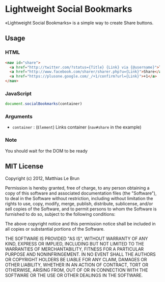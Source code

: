# Lightweight Social Bookmarks

«Lightweight Social Bookmarks» is a simple way to create Share buttons.

## Usage 

### HTML

```html
<nav id="share">
  <a href="http://twitter.com/?status={Title} {Link} via {@username}">Tweet</a>
  <a href="http://www.facebook.com/sharer/sharer.php?u={Link}">Share</a>
  <a href="https://plusone.google.com/_/+1/confirm?url={Link}">+1</a>
</nav>
```
### JavaScript

```js
document.socialBookmarks(container)
```

### Arguments 

* `container` : (`Element`) Links container (`nav#share` in the example)

### Note

You should wait for the DOM to be ready

## MIT License
Copyright (c) 2012, Matthias Le Brun

Permission is hereby granted, free of charge, to any person obtaining a copy of this software and associated documentation files (the "Software"), to deal in the Software without restriction, including without limitation the rights to use, copy, modify, merge, publish, distribute, sublicense, and/or sell copies of the Software, and to permit persons to whom the Software is furnished to do so, subject to the following conditions:

The above copyright notice and this permission notice shall be included in all copies or substantial portions of the Software.

THE SOFTWARE IS PROVIDED "AS IS", WITHOUT WARRANTY OF ANY KIND, EXPRESS OR IMPLIED, INCLUDING BUT NOT LIMITED TO THE WARRANTIES OF MERCHANTABILITY, FITNESS FOR A PARTICULAR PURPOSE AND NONINFRINGEMENT. IN NO EVENT SHALL THE AUTHORS OR COPYRIGHT HOLDERS BE LIABLE FOR ANY CLAIM, DAMAGES OR OTHER LIABILITY, WHETHER IN AN ACTION OF CONTRACT, TORT OR OTHERWISE, ARISING FROM, OUT OF OR IN CONNECTION WITH THE SOFTWARE OR THE USE OR OTHER DEALINGS IN THE SOFTWARE.